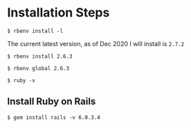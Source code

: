 # Installation Steps

```
$ rbenv install -l
```

The current latest version, as of Dec 2020 I will install is `2.7.2`

```
$ rbenv install 2.6.3
```

```
$ rbenv global 2.6.3
```

```
$ ruby -v
```

## Install Ruby on Rails

```
$ gem install rails -v 6.0.3.4
```
